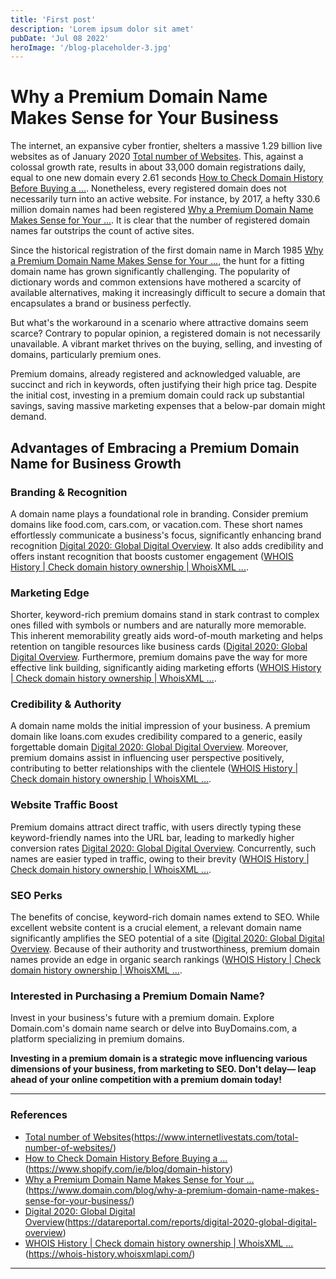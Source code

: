 ```yaml
---
title: 'First post'
description: 'Lorem ipsum dolor sit amet'
pubDate: 'Jul 08 2022'
heroImage: '/blog-placeholder-3.jpg'
---
```


# Why a Premium Domain Name Makes Sense for Your Business

The internet, an expansive cyber frontier, shelters a massive 1.29 billion live websites as of January 2020 [Total number of Websites][1]. This, against a colossal growth rate, results in about 33,000 domain registrations daily, equal to one new domain every 2.61 seconds [How to Check Domain History Before Buying a …][2]. Nonetheless, every registered domain does not necessarily turn into an active website. For instance, by 2017, a hefty 330.6 million domain names had been registered [Why a Premium Domain Name Makes Sense for Your ...][3]. It is clear that the number of registered domain names far outstrips the count of active sites.

Since the historical registration of the first domain name in March 1985 [Why a Premium Domain Name Makes Sense for Your ...][4], the hunt for a fitting domain name has grown significantly challenging. The popularity of dictionary words and common extensions have mothered a scarcity of available alternatives, making it increasingly difficult to secure a domain that encapsulates a brand or business perfectly.

But what's the workaround in a scenario where attractive domains seem scarce? Contrary to popular opinion, a registered domain is not necessarily unavailable. A vibrant market thrives on the buying, selling, and investing of domains, particularly premium ones.

Premium domains, already registered and acknowledged valuable, are succinct and rich in keywords, often justifying their high price tag. Despite the initial cost, investing in a premium domain could rack up substantial savings, saving massive marketing expenses that a below-par domain might demand.

## Advantages of Embracing a Premium Domain Name for Business Growth

### **Branding & Recognition**

A domain name plays a foundational role in branding. Consider premium domains like food.com, cars.com, or vacation.com. These short names effortlessly communicate a business's focus, significantly enhancing brand recognition [Digital 2020: Global Digital Overview](). It also adds credibility and offers instant recognition that boosts customer engagement ([WHOIS History | Check domain history ownership | WhoisXML ...]().

### **Marketing Edge**

Shorter, keyword-rich premium domains stand in stark contrast to complex ones filled with symbols or numbers and are naturally more memorable. This inherent memorability greatly aids word-of-mouth marketing and helps retention on tangible resources like business cards ([Digital 2020: Global Digital Overview](). Furthermore, premium domains pave the way for more effective link building, significantly aiding marketing efforts ([WHOIS History | Check domain history ownership | WhoisXML …][8].

### **Credibility & Authority**

A domain name molds the initial impression of your business. A premium domain like loans.com exudes credibility compared to a generic, easily forgettable domain [Digital 2020: Global Digital Overview][9]. Moreover, premium domains assist in influencing user perspective positively, contributing to better relationships with the clientele ([WHOIS History | Check domain history ownership | WhoisXML …][10].

### **Website Traffic Boost**

Premium domains attract direct traffic, with users directly typing these keyword-friendly names into the URL bar, leading to markedly higher conversion rates [Digital 2020: Global Digital Overview][11]. Concurrently, such names are easier typed in traffic, owing to their brevity ([WHOIS History | Check domain history ownership | WhoisXML …][12].

### **SEO Perks**

The benefits of concise, keyword-rich domain names extend to SEO. While excellent website content is a crucial element, a relevant domain name significantly amplifies the SEO potential of a site ([Digital 2020: Global Digital Overview][13]. Because of their authority and trustworthiness, premium domain names provide an edge in organic search rankings ([WHOIS History | Check domain history ownership | WhoisXML ...][14].

### **Interested in Purchasing a Premium Domain Name?**

Invest in your business's future with a premium domain. Explore Domain.com's domain name search or delve into BuyDomains.com, a platform specializing in premium domains.

**Investing in a premium domain is a strategic move influencing various dimensions of your business, from marketing to SEO. Don't delay— leap ahead of your online competition with a premium domain today!**

---

### **References**

- [Total number of Websites]()(https://www.internetlivestats.com/total-number-of-websites/)
- [How to Check Domain History Before Buying a ...]()(https://www.shopify.com/ie/blog/domain-history)
- [Why a Premium Domain Name Makes Sense for Your ...]()(https://www.domain.com/blog/why-a-premium-domain-name-makes-sense-for-your-business/)
- [Digital 2020: Global Digital Overview]()(https://datareportal.com/reports/digital-2020-global-digital-overview)
- [WHOIS History | Check domain history ownership | WhoisXML ...]()(https://whois-history.whoisxmlapi.com/)

---

[1]:	https://www.internetlivestats.com/total-number-of-websites
[2]:	https://www.shopify.com/ie/blog/domain-history
[3]:	https://www.domain.com/blog/why-a-premium-domain-name-makes-sense-for-your-business
[4]:	https://www.domain.com/blog/why-a-premium-domain-name-makes-sense-for-your-business/
[8]:	https://whois-history.whoisxmlapi.com
[9]:	https://datareportal.com/reports/digital-2020-global-digital-overview
[10]:	https://whois-history.whoisxmlapi.com/
[11]:	https://datareportal.com/reports/digital-2020-global-digital-overview
[12]:	https://whois-history.whoisxmlapi.com
[13]:	https://datareportal.com/reports/digital-2020-global-digital-overview
[14]:	https://whois-history.whoisxmlapi.com

